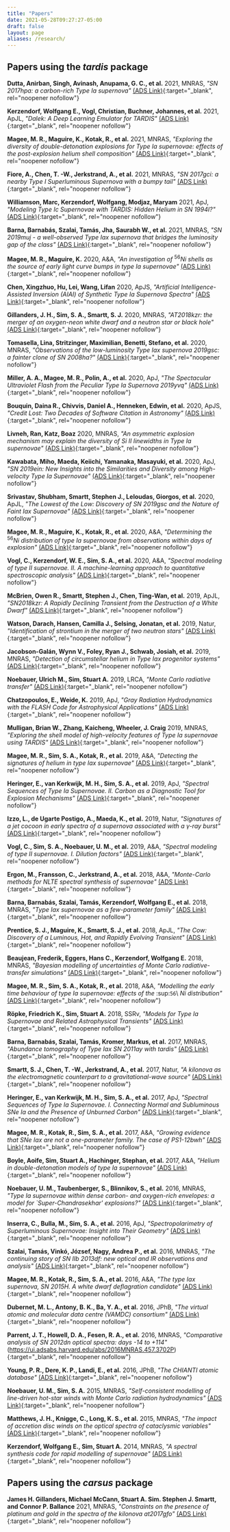 ```yaml
---
title: "Papers"
date: 2021-05-28T09:27:27-05:00
draft: false
layout: page
aliases: /research/
---
```

## Papers using the *tardis* package

**Dutta, Anirban, Singh, Avinash, Anupama, G. C., et al.** 2021, MNRAS, *"SN 2017hpa: a carbon-rich Type Ia supernova"* [(ADS Link)](https://ui.adsabs.harvard.edu/abs/2021MNRAS.503..896D){:target="_blank", rel="noopener nofollow"}


**Kerzendorf, Wolfgang E., Vogl, Christian, Buchner, Johannes, et al.** 2021, ApJL, *"Dalek: A Deep Learning Emulator for TARDIS"* [(ADS Link)](https://ui.adsabs.harvard.edu/abs/2021ApJ...910L..23K){:target="_blank", rel="noopener nofollow"}


**Magee, M. R., Maguire, K., Kotak, R., et al.** 2021, MNRAS, *"Exploring the diversity of double-detonation explosions for Type Ia supernovae: effects of the post-explosion helium shell composition"* [(ADS Link)](https://ui.adsabs.harvard.edu/abs/2021MNRAS.502.3533M){:target="_blank", rel="noopener nofollow"}


**Fiore, A., Chen, T. -W., Jerkstrand, A., et al.** 2021, MNRAS, *"SN 2017gci: a nearby Type I Superluminous Supernova with a bumpy tail"* [(ADS Link)](https://ui.adsabs.harvard.edu/abs/2021MNRAS.502.2120F){:target="_blank", rel="noopener nofollow"}


**Williamson, Marc, Kerzendorf, Wolfgang, Modjaz, Maryam** 2021, ApJ, *"Modeling Type Ic Supernovae with TARDIS: Hidden Helium in SN 1994I?"* [(ADS Link)](https://ui.adsabs.harvard.edu/abs/2021ApJ...908..150W){:target="_blank", rel="noopener nofollow"}


**Barna, Barnabás, Szalai, Tamás, Jha, Saurabh W., et al.** 2021, MNRAS, *"SN 2019muj - a well-observed Type Iax supernova that bridges the luminosity gap of the class"* [(ADS Link)](https://ui.adsabs.harvard.edu/abs/2021MNRAS.501.1078B){:target="_blank", rel="noopener nofollow"}


**Magee, M. R., Maguire, K.** 2020, A&A, *"An investigation of* <sup>56</sup>*Ni shells as the source of early light curve bumps in type Ia supernovae"* [(ADS Link)](https://ui.adsabs.harvard.edu/abs/2020A&A...642A.189M){:target="_blank", rel="noopener nofollow"}


**Chen, Xingzhuo, Hu, Lei, Wang, Lifan** 2020, ApJS, *"Artificial Intelligence-Assisted Inversion (AIAI) of Synthetic Type Ia Supernova Spectra"* [(ADS Link)](https://ui.adsabs.harvard.edu/abs/2020ApJS..250...12C){:target="_blank", rel="noopener nofollow"}


**Gillanders, J. H., Sim, S. A., Smartt, S. J.** 2020, MNRAS, *"AT2018kzr: the merger of an oxygen-neon white dwarf and a neutron star or black hole"* [(ADS Link)](https://ui.adsabs.harvard.edu/abs/2020MNRAS.497..246G){:target="_blank", rel="noopener nofollow"}


**Tomasella, Lina, Stritzinger, Maximilian, Benetti, Stefano, et al.** 2020, MNRAS, *"Observations of the low-luminosity Type Iax supernova 2019gsc: a fainter clone of SN 2008ha?"* [(ADS Link)](https://ui.adsabs.harvard.edu/abs/2020MNRAS.496.1132T){:target="_blank", rel="noopener nofollow"}


**Miller, A. A., Magee, M. R., Polin, A., et al.** 2020, ApJ, *"The Spectacular Ultraviolet Flash from the Peculiar Type Ia Supernova 2019yvq"* [(ADS Link)](https://ui.adsabs.harvard.edu/abs/2020ApJ...898...56M){:target="_blank", rel="noopener nofollow"}


**Bouquin, Daina R., Chivvis, Daniel A., Henneken, Edwin, et al.** 2020, ApJS, *"Credit Lost: Two Decades of Software Citation in Astronomy"* [(ADS Link)](https://ui.adsabs.harvard.edu/abs/2020ApJS..249....8B){:target="_blank", rel="noopener nofollow"}


**Livneh, Ran, Katz, Boaz** 2020, MNRAS, *"An asymmetric explosion mechanism may explain the diversity of Si II linewidths in Type Ia supernovae"* [(ADS Link)](https://ui.adsabs.harvard.edu/abs/2020MNRAS.494.5811L){:target="_blank", rel="noopener nofollow"}


**Kawabata, Miho, Maeda, Keiichi, Yamanaka, Masayuki, et al.** 2020, ApJ, *"SN 2019ein: New Insights into the Similarities and Diversity among High-velocity Type Ia Supernovae"* [(ADS Link)](https://ui.adsabs.harvard.edu/abs/2020ApJ...893..143K){:target="_blank", rel="noopener nofollow"}


**Srivastav, Shubham, Smartt, Stephen J., Leloudas, Giorgos, et al.** 2020, ApJL, *"The Lowest of the Low: Discovery of SN 2019gsc and the Nature of Faint Iax Supernovae"* [(ADS Link)](https://ui.adsabs.harvard.edu/abs/2020ApJ...892L..24S){:target="_blank", rel="noopener nofollow"}


**Magee, M. R., Maguire, K., Kotak, R., et al.** 2020, A&A, *"Determining the* <sup>56</sup>*Ni distribution of type Ia supernovae from observations within days of explosion"* [(ADS Link)](https://ui.adsabs.harvard.edu/abs/2020A&A...634A..37M){:target="_blank", rel="noopener nofollow"}


**Vogl, C., Kerzendorf, W. E., Sim, S. A., et al.** 2020, A&A, *"Spectral modeling of type II supernovae. II. A machine-learning approach to quantitative spectroscopic analysis"* [(ADS Link)](https://ui.adsabs.harvard.edu/abs/2020A&A...633A..88V){:target="_blank", rel="noopener nofollow"}


**McBrien, Owen R., Smartt, Stephen J., Chen, Ting-Wan, et al.** 2019, ApJL, *"SN2018kzr: A Rapidly Declining Transient from the Destruction of a White Dwarf"* [(ADS Link)](https://ui.adsabs.harvard.edu/abs/2019ApJ...885L..23M){:target="_blank", rel="noopener nofollow"}


**Watson, Darach, Hansen, Camilla J., Selsing, Jonatan, et al.** 2019, Natur, *"Identification of strontium in the merger of two neutron stars"* [(ADS Link)](https://ui.adsabs.harvard.edu/abs/2019Natur.574..497W){:target="_blank", rel="noopener nofollow"}


**Jacobson-Galán, Wynn V., Foley, Ryan J., Schwab, Josiah, et al.** 2019, MNRAS, *"Detection of circumstellar helium in Type Iax progenitor systems"* [(ADS Link)](https://ui.adsabs.harvard.edu/abs/2019MNRAS.487.2538J){:target="_blank", rel="noopener nofollow"}


**Noebauer, Ulrich M., Sim, Stuart A.** 2019, LRCA, *"Monte Carlo radiative transfer"* [(ADS Link)](https://ui.adsabs.harvard.edu/abs/2019LRCA....5....1N){:target="_blank", rel="noopener nofollow"}


**Chatzopoulos, E., Weide, K.** 2019, ApJ, *"Gray Radiation Hydrodynamics with the FLASH Code for Astrophysical Applications"* [(ADS Link)](https://ui.adsabs.harvard.edu/abs/2019ApJ...876..148C){:target="_blank", rel="noopener nofollow"}


**Mulligan, Brian W., Zhang, Kaicheng, Wheeler, J. Craig** 2019, MNRAS, *"Exploring the shell model of high-velocity features of Type Ia supernovae using TARDIS"* [(ADS Link)](https://ui.adsabs.harvard.edu/abs/2019MNRAS.484.4785M){:target="_blank", rel="noopener nofollow"}


**Magee, M. R., Sim, S. A., Kotak, R., et al.** 2019, A&A, *"Detecting the signatures of helium in type Iax supernovae"* [(ADS Link)](https://ui.adsabs.harvard.edu/abs/2019A&A...622A.102M){:target="_blank", rel="noopener nofollow"}


**Heringer, E., van Kerkwijk, M. H., Sim, S. A., et al.** 2019, ApJ, *"Spectral Sequences of Type Ia Supernovae. II. Carbon as a Diagnostic Tool for Explosion Mechanisms"* [(ADS Link)](https://ui.adsabs.harvard.edu/abs/2019ApJ...871..250H){:target="_blank", rel="noopener nofollow"}


**Izzo, L., de Ugarte Postigo, A., Maeda, K., et al.** 2019, Natur, *"Signatures of a jet cocoon in early spectra of a supernova associated with a γ-ray burst"* [(ADS Link)](https://ui.adsabs.harvard.edu/abs/2019Natur.565..324I){:target="_blank", rel="noopener nofollow"}


**Vogl, C., Sim, S. A., Noebauer, U. M., et al.** 2019, A&A, *"Spectral modeling of type II supernovae. I. Dilution factors"* [(ADS Link)](https://ui.adsabs.harvard.edu/abs/2021MNRAS.503..2019A&A...621A..29V){:target="_blank", rel="noopener nofollow"}


**Ergon, M., Fransson, C., Jerkstrand, A., et al.** 2018, A&A, *"Monte-Carlo methods for NLTE spectral synthesis of supernovae"* [(ADS Link)](https://ui.adsabs.harvard.edu/abs/2018A&A...620A.156E){:target="_blank", rel="noopener nofollow"}


**Barna, Barnabás, Szalai, Tamás, Kerzendorf, Wolfgang E., et al.** 2018, MNRAS, *"Type Iax supernovae as a few-parameter family"* [(ADS Link)](https://ui.adsabs.harvard.edu/abs/2018MNRAS.480.3609B){:target="_blank", rel="noopener nofollow"}


**Prentice, S. J., Maguire, K., Smartt, S. J., et al.** 2018, ApJL, *"The Cow: Discovery of a Luminous, Hot, and Rapidly Evolving Transient"* [(ADS Link)](https://ui.adsabs.harvard.edu/abs/2018ApJ...865L...3P){:target="_blank", rel="noopener nofollow"}


**Beaujean, Frederik, Eggers, Hans C., Kerzendorf, Wolfgang E.** 2018, MNRAS, *"Bayesian modelling of uncertainties of Monte Carlo radiative-transfer simulations"* [(ADS Link)](https://ui.adsabs.harvard.edu/abs/2018MNRAS.477.3425B){:target="_blank", rel="noopener nofollow"}


**Magee, M. R., Sim, S. A., Kotak, R., et al.** 2018, A&A, *"Modelling the early time behaviour of type Ia supernovae: effects of the* :sup:`56`\ *Ni distribution"* [(ADS Link)](https://ui.adsabs.harvard.edu/abs/2018A&A...614A.115M){:target="_blank", rel="noopener nofollow"}


**Röpke, Friedrich K., Sim, Stuart A.** 2018, SSRv, *"Models for Type Ia Supernovae and Related Astrophysical Transients"* [(ADS Link)](https://ui.adsabs.harvard.edu/abs/2018SSRv..214...72R){:target="_blank", rel="noopener nofollow"}


**Barna, Barnabás, Szalai, Tamás, Kromer, Markus, et al.** 2017, MNRAS, *"Abundance tomography of Type Iax SN 2011ay with tardis"* [(ADS Link)](https://ui.adsabs.harvard.edu/abs/2017MNRAS.471.4865B){:target="_blank", rel="noopener nofollow"}


**Smartt, S. J., Chen, T. -W., Jerkstrand, A., et al.** 2017, Natur, *"A kilonova as the electromagnetic counterpart to a gravitational-wave source"* [(ADS Link)](https://ui.adsabs.harvard.edu/abs/2017Natur.551...75S){:target="_blank", rel="noopener nofollow"}


**Heringer, E., van Kerkwijk, M. H., Sim, S. A., et al.** 2017, ApJ, *"Spectral Sequences of Type Ia Supernovae. I. Connecting Normal and Subluminous SNe Ia and the Presence of Unburned Carbon"* [(ADS Link)](https://ui.adsabs.harvard.edu/abs/2017ApJ...846...15H){:target="_blank", rel="noopener nofollow"}


**Magee, M. R., Kotak, R., Sim, S. A., et al.** 2017, A&A, *"Growing evidence that SNe Iax are not a one-parameter family. The case of PS1-12bwh"* [(ADS Link)](https://ui.adsabs.harvard.edu/abs/2017A&A...601A..62M){:target="_blank", rel="noopener nofollow"}


**Boyle, Aoife, Sim, Stuart A., Hachinger, Stephan, et al.** 2017, A&A, *"Helium in double-detonation models of type Ia supernovae"* [(ADS Link)](https://ui.adsabs.harvard.edu/abs/2017A&A...599A..46B){:target="_blank", rel="noopener nofollow"}


**Noebauer, U. M., Taubenberger, S., Blinnikov, S., et al.** 2016, MNRAS, *"Type Ia supernovae within dense carbon- and oxygen-rich envelopes: a model for `Super-Chandrasekhar' explosions?"* [(ADS Link)](https://ui.adsabs.harvard.edu/abs/2016MNRAS.463.2972N){:target="_blank", rel="noopener nofollow"}


**Inserra, C., Bulla, M., Sim, S. A., et al.** 2016, ApJ, *"Spectropolarimetry of Superluminous Supernovae: Insight into Their Geometry"* [(ADS Link)](https://ui.adsabs.harvard.edu/abs/2016ApJ...831...79I){:target="_blank", rel="noopener nofollow"}


**Szalai, Tamás, Vinkó, József, Nagy, Andrea P., et al.** 2016, MNRAS, *"The continuing story of SN IIb 2013df: new optical and IR observations and analysis"* [(ADS Link)](https://ui.adsabs.harvard.edu/abs/2016MNRAS.460.1500S){:target="_blank", rel="noopener nofollow"}


**Magee, M. R., Kotak, R., Sim, S. A., et al.** 2016, A&A, *"The type Iax supernova, SN 2015H. A white dwarf deflagration candidate"* [(ADS Link)](https://ui.adsabs.harvard.edu/abs/2016A&A...589A..89M){:target="_blank", rel="noopener nofollow"}


**Dubernet, M. L., Antony, B. K., Ba, Y. A., et al.** 2016, JPhB, *"The virtual atomic and molecular data centre (VAMDC) consortium"* [(ADS Link)](https://ui.adsabs.harvard.edu/abs/2016JPhB...49g4003D){:target="_blank", rel="noopener nofollow"}


**Parrent, J. T., Howell, D. A., Fesen, R. A., et al.** 2016, MNRAS, *"Comparative analysis of SN 2012dn optical spectra: days -14 to +114"* (https://ui.adsabs.harvard.edu/abs/2016MNRAS.457.3702P){:target="_blank", rel="noopener nofollow"}


**Young, P. R., Dere, K. P., Landi, E., et al.** 2016, JPhB, *"The CHIANTI atomic database"* [(ADS Link)](https://ui.adsabs.harvard.edu/abs/2016JPhB...49g4009Y){:target="_blank", rel="noopener nofollow"}


**Noebauer, U. M., Sim, S. A.** 2015, MNRAS, *"Self-consistent modelling of line-driven hot-star winds with Monte Carlo radiation hydrodynamics"* [(ADS Link)](https://ui.adsabs.harvard.edu/abs/2015MNRAS.453.3120N){:target="_blank", rel="noopener nofollow"}


**Matthews, J. H., Knigge, C., Long, K. S., et al.** 2015, MNRAS, *"The impact of accretion disc winds on the optical spectra of cataclysmic variables"* [(ADS Link)](https://ui.adsabs.harvard.edu/abs/2015MNRAS.450.3331M){:target="_blank", rel="noopener nofollow"}


**Kerzendorf, Wolfgang E., Sim, Stuart A.** 2014, MNRAS, *"A spectral synthesis code for rapid modelling of supernovae"* [(ADS Link)](https://ui.adsabs.harvard.edu/abs/2014MNRAS.440..387K){:target="_blank", rel="noopener nofollow"}


## Papers using the *carsus* package

**James H. Gillanders, Michael McCann, Stuart A. Sim. Stephen J. Smartt, and Connor P. Ballance** 2021, MNRAS, *"Constraints on the presence of platinum and gold in the spectra of the kilonova at2017gfo"* [(ADS Link)](https://ui.adsabs.harvard.edu/abs/2021MNRAS.506.3560G){:target="_blank", rel="noopener nofollow"}